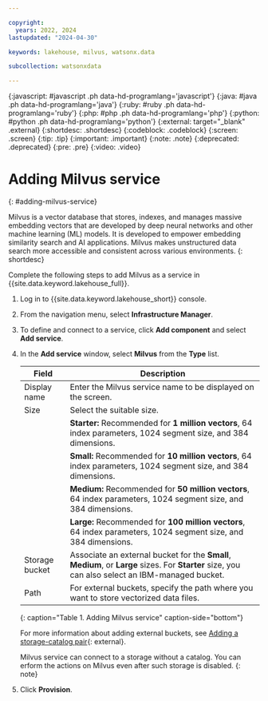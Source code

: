```yaml
---

copyright:
  years: 2022, 2024
lastupdated: "2024-04-30"

keywords: lakehouse, milvus, watsonx.data

subcollection: watsonxdata

---
```


{:javascript: #javascript .ph data-hd-programlang='javascript'}
{:java: #java .ph data-hd-programlang='java'}
{:ruby: #ruby .ph data-hd-programlang='ruby'}
{:php: #php .ph data-hd-programlang='php'}
{:python: #python .ph data-hd-programlang='python'}
{:external: target="_blank" .external}
{:shortdesc: .shortdesc}
{:codeblock: .codeblock}
{:screen: .screen}
{:tip: .tip}
{:important: .important}
{:note: .note}
{:deprecated: .deprecated}
{:pre: .pre}
{:video: .video}


# Adding Milvus service
{: #adding-milvus-service}

Milvus is a vector database that stores, indexes, and manages massive embedding vectors that are developed by deep neural networks and other machine learning (ML) models. It is developed to empower embedding similarity search and AI applications. Milvus makes unstructured data search more accessible and consistent across various environments.
{: shortdesc}

Complete the following steps to add Milvus as a service in {{site.data.keyword.lakehouse_full}}.

1. Log in to {{site.data.keyword.lakehouse_short}} console.
2. From the navigation menu, select **Infrastructure Manager**.
3. To define and connect to a service, click **Add component** and select **Add service**.
4. In the **Add service** window, select **Milvus** from the **Type** list.

    | Field | Description |
    | -------- | -------- |
    | Display name | Enter the Milvus service name to be displayed on the screen.|
    | Size | Select the suitable size. |
    |   | **Starter:** Recommended for **1 million vectors**, 64 index parameters, 1024 segment size, and 384 dimensions.|
    |   | **Small:** Recommended for **10 million vectors**, 64 index parameters, 1024 segment size, and 384 dimensions.|
    |   | **Medium:** Recommended for **50 million vectors**, 64 index parameters, 1024 segment size, and 384 dimensions.|
    |   | **Large:** Recommended for **100 million vectors**, 64 index parameters, 1024 segment size, and 384 dimensions.|
    | Storage bucket | Associate an external bucket for the **Small**, **Medium**, or **Large** sizes. For **Starter** size, you can also select an IBM-managed bucket.|
    | Path | For external buckets, specify the path where you want to store vectorized data files.|
    {: caption="Table 1. Adding Milvus service" caption-side="bottom"}

    For more information about adding external buckets, see [Adding a storage-catalog pair](watsonxdata?topic=watsonxdata-reg_bucket){: external}.

    Milvus service can connect to a storage without a catalog. You can erform the actions on Milvus even after such storage is disabled.
    {: note}

5. Click **Provision**.
